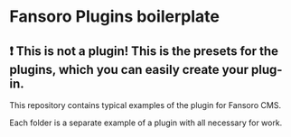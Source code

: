 # Fansoro Plugins boilerplate

## :exclamation: This is not a plugin! This is the presets for the plugins, which you can easily create your plug-in.

This repository contains typical examples of the plugin for Fansoro CMS.

Each folder is a separate example of a plugin with all necessary for work.







